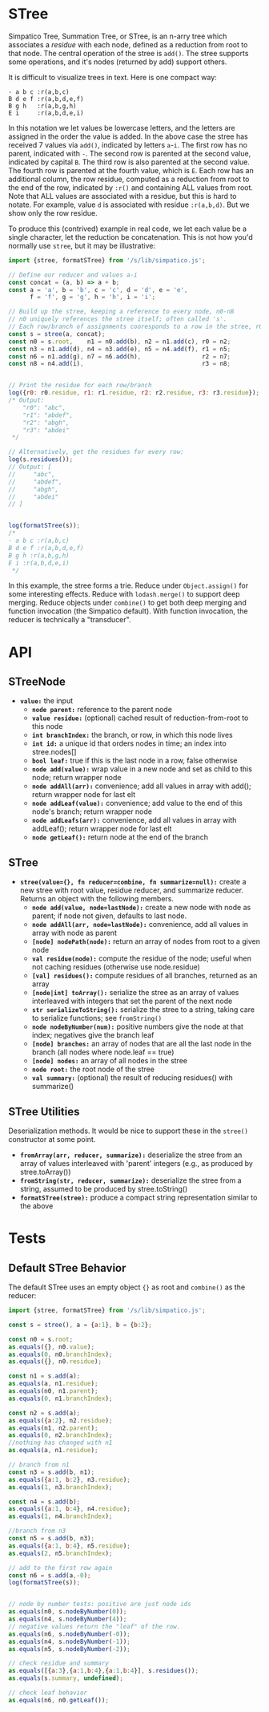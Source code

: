 # STree

Simpatico Tree, Summation Tree, or STree, is an n-arry tree which associates a _residue_ with each node, defined as a reduction from root to that node. The central operation of the stree is `add()`. The stree supports some operations, and it's nodes (returned by add) support others.

It is difficult to visualize trees in text. Here is one compact way:

```
- a b c :r(a,b,c)
B d e f :r(a,b,d,e,f)
B g h   :r(a,b,g,h)
E i     :r(a,b,d,e,i)
```

In this notation we let values be lowercase letters, and the letters are assigned in the order the value is added. In the above case the stree has received 7 values via `add()`, indicated by letters `a`-`i`. The first row has no parent, indicated with `-`. The second row is parented at the second value, indicated by capital `B`. The third row is also parented at the second value. The fourth row is parented at the fourth value, which is `E`. Each row has an additional column, the row residue, computed as a reduction from root to the end of the row, indicated by `:r()` and containing ALL values from root. Note that ALL values are associated with a residue, but this is hard to notate. For example, value `d` is associated with residue `:r(a,b,d)`. But we show only the row residue.

To produce this (contrived) example in real code, we let each value be a single character, let the reduction be concatenation. This is not how you'd normally use `stree`, but it may be illustrative:
```js
import {stree, formatSTree} from '/s/lib/simpatico.js';

// Define our reducer and values a-i
const concat = (a, b) => a + b;
const a = 'a', b = 'b', c = 'c', d = 'd', e = 'e',
      f = 'f', g = 'g', h = 'h', i = 'i';

// Build up the stree, keeping a reference to every node, n0-n8
// n0 uniquely references the stree itself; often called 's'. 
// Each row/branch of assignments cooresponds to a row in the stree, r0-r3, assigned to the last node in the row.
const s = stree(a, concat);
const n0 = s.root,    n1 = n0.add(b), n2 = n1.add(c), r0 = n2;
const n3 = n1.add(d), n4 = n3.add(e), n5 = n4.add(f), r1 = n5;
const n6 = n1.add(g), n7 = n6.add(h),                 r2 = n7;
const n8 = n4.add(i),                                 r3 = n8;


// Print the residue for each row/branch
log({r0: r0.residue, r1: r1.residue, r2: r2.residue, r3: r3.residue});
/* Output:
    "r0": "abc",
    "r1": "abdef",
    "r2": "abgh",
    "r3": "abdei"
 */

// Alternatively, get the residues for every row:
log(s.residues());
// Output: [
//     "abc",
//     "abdef",
//     "abgh",
//     "abdei"
// ]


log(formatSTree(s));
/*
- a b c :r(a,b,c)
B d e f :r(a,b,d,e,f)
B g h :r(a,b,g,h)
E i :r(a,b,d,e,i)
 */

```

In this example, the stree forms a trie. Reduce under `Object.assign()` for some interesting effects. Reduce with `lodash.merge()` to support deep merging. Reduce objects under `combine()` to get both deep merging and function invocation (the Simpatico default). With function invocation, the reducer is technically a "transducer".

# API

## STreeNode

- **`value:`** the input
  - **`node parent:`** reference to the parent node
  - **`value residue:`** (optional) cached result of reduction-from-root to this node
  - **`int branchIndex:`** the branch, or row, in which this node lives
  - **`int id:`** a unique id that orders nodes in time; an index into stree.nodes[]
  - **`bool leaf:`** true if this is the last node in a row, false otherwise
  - **`node add(value):`** wrap value in a new node and set as child to this node; return wrapper node
  - **`node addAll(arr):`** convenience; add all values in array with add(); return wrapper node for last elt
  - **`node addLeaf(value):`** convenience; add value to the end of this node's branch; return wrapper node
  - **`node addLeafs(arr):`** convenience, add all values in array with addLeaf(); return wrapper node for last elt
  - **`node getLeaf():`** return node at the end of the branch

## STree

- **`stree(value={}, fn reducer=combine, fn summarize=null):`** create a new stree with root value, residue reducer, and summarize reducer. Returns an object with the following members.
  - **`node add(value, node=lastNode):`** create a new node with node as parent; if node not given, defaults to last node.
  - **`node addAll(arr, node=lastNode):`** convenience, add all values in array with node as parent
  - **`[node] nodePath(node):`** return an array of nodes from root to a given node
  - **`val residue(node):`** compute the residue of the node; useful when not caching residues (otherwise use node.residue)
  - **`[val] residues():`** compute residues of all branches, returned as an array
  - **`[node|int] toArray():`** serialize the stree as an array of values interleaved with integers that set the parent of the next node
  - **`str serializeToString():`** serialize the stree to a string, taking care to serialize functions; see `fromString()`
  - **`node nodeByNumber(num):`** positive numbers give the node at that index; negatives give the branch leaf
  - **`[node] branches:`** an array of nodes that are all the last node in the branch (all nodes where node.leaf == true)
  - **`[node] nodes:`** an array of all nodes in the stree
  - **`node root:`** the root node of the stree
  - **`val summary:`** (optional) the result of reducing residues() with summarize()

## STree Utilities
Deserialization methods. It would be nice to support these in the `stree()` constructor at some point. 

  - **`fromArray(arr, reducer, summarize):`** deserialize the stree from an array of values interleaved with 'parent' integers (e.g., as produced by stree.toArray())
  - **`fromString(str, reducer, summarize):`** deserialize the stree from a string, assumed to be produced by stree.toString() 
  - **`formatSTree(stree):`** produce a compact string representation similar to the above

# Tests

## Default STree Behavior
The default STree uses an empty object `{}` as root and `combine()` as the reducer:

```js
import {stree, formatSTree} from '/s/lib/simpatico.js';

const s = stree(), a = {a:1}, b = {b:2};

const n0 = s.root;
as.equals({}, n0.value);
as.equals(0, n0.branchIndex);
as.equals({}, n0.residue);

const n1 = s.add(a);
as.equals(a, n1.residue);
as.equals(n0, n1.parent);
as.equals(0, n1.branchIndex);

const n2 = s.add(a);
as.equals({a:2}, n2.residue);
as.equals(n1, n2.parent);
as.equals(0, n2.branchIndex);
//nothing has changed with n1
as.equals(a, n1.residue);

// branch from n1
const n3 = s.add(b, n1);
as.equals({a:1, b:2}, n3.residue);
as.equals(1, n3.branchIndex);

const n4 = s.add(b);
as.equals({a:1, b:4}, n4.residue);
as.equals(1, n4.branchIndex);

//branch from n3
const n5 = s.add(b, n3);
as.equals({a:1, b:4}, n5.residue);
as.equals(2, n5.branchIndex);

// add to the first row again
const n6 = s.add(a,-0);
log(formatSTree(s));


// node by number tests: positive are just node ids
as.equals(n0, s.nodeByNumber(0));
as.equals(n4, s.nodeByNumber(4));
// negative values return the "leaf" of the row.
as.equals(n6, s.nodeByNumber(-0));
as.equals(n4, s.nodeByNumber(-1));
as.equals(n5, s.nodeByNumber(-2));

// check residue and summary
as.equals([{a:3},{a:1,b:4},{a:1,b:4}], s.residues());
as.equals(s.summary, undefined);

// check leaf behavior
as.equals(n6, n0.getLeaf());

```
